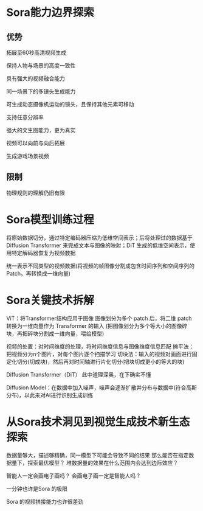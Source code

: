 # Sora能力边界探索
## 优势

拓展至60秒高清视频生成

保持人物与场景的高度一致性

具有强大的视频融合能力

同一场景下的多镜头生成能力

可生成动态摄像机运动的镜头，且保持其他元素可移动

支持任意分辨率

强大的文生图能力，更为真实

视频可以向前与向后拓展

生成游戏场景视频

## 限制

物理规则的理解仍旧有限

# Sora模型训练过程

将原始数据切分，通过特定编码器压缩为低维空间表示；后将处理过的数据基于Diffusion Transformer 来完成文本与图像的映射；DiT 生成的低维空间表示，使用特定解码器恢复为视频数据


统一表示不同类型的视频数据(将视频的帧图像分割成包含时间序列和空间序列的Patch，再转换成一维向量)

# Sora关键技术拆解
ViT：将Transformer结构应用于图像
	图像划分为多个 patch 后，将二维 patch 转换为一维向量作为 Transformer 的输入
	(把图像划分为多个等大小的图像碎块，再把碎块分割成一维向量，喂给模型)


视频的处置：对时间维度的处理，将时间维度信息与图像维度信息匹配
	摊平法：把视频分为n个图片，对每个图片逐个扫描学习
	切块法：输入的视频对画面进行固定化切分(切成块)，然后再对时间轴进行片化切分(把块切成更小的等大的块)


Diffusion Transformer（DiT）
	此中道理深奥，在下确实不懂


Diffusion Model：在数据中加入噪声，噪声会逐渐扩散并分布与数据中(符合高斯分布)，以此来对AI进行识别生成训练

# 从Sora技术洞见到视觉生成技术新生态探索

数据量够大，描述够精确，同一模型下可能会导致不同的结果
	那么能否在指定数据量下，探索最优模型？
	堆数据量的效果在什么范围内会达到边际效应？

智能人一定会画电子画吗？
会画电子画一定是智能人吗？

一分钟也许是Sora 的极限

Sora 的视频拼接能力也许很差劲
